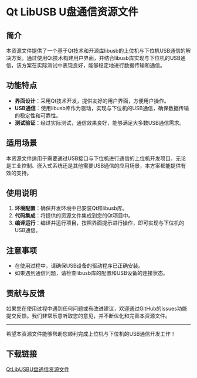 # Qt LibUSB U盘通信资源文件

## 简介

本资源文件提供了一个基于Qt技术和开源库libusb的上位机与下位机USB通信的解决方案。通过使用Qt技术构建用户界面，并结合libusb库实现与下位机的USB通信，该方案在实际测试中表现良好，能够稳定地进行数据传输和通信。

## 功能特点

- **界面设计**：采用Qt技术开发，提供友好的用户界面，方便用户操作。
- **USB通信**：使用libusb库作为驱动，实现与下位机的USB通信，确保数据传输的稳定性和可靠性。
- **测试验证**：经过实际测试，通信效果良好，能够满足大多数USB通信需求。

## 适用场景

本资源文件适用于需要通过USB接口与下位机进行通信的上位机开发项目。无论是工业控制、嵌入式系统还是其他需要USB通信的应用场景，本方案都能提供有效的支持。

## 使用说明

1. **环境配置**：确保开发环境中已安装Qt和libusb库。
2. **代码集成**：将提供的资源文件集成到您的Qt项目中。
3. **编译运行**：编译并运行项目，按照界面提示进行操作，即可实现与下位机的USB通信。

## 注意事项

- 在使用过程中，请确保USB设备的驱动程序已正确安装。
- 如果遇到通信问题，请检查libusb库的配置和USB设备的连接状态。

## 贡献与反馈

如果您在使用过程中遇到任何问题或有改进建议，欢迎通过GitHub的Issues功能提交反馈。我们非常乐意听取您的意见，并不断优化和完善本资源文件。

---

希望本资源文件能够帮助您顺利完成上位机与下位机的USB通信开发工作！

## 下载链接

[QtLibUSBU盘通信资源文件](https://pan.quark.cn/s/314d286add77)